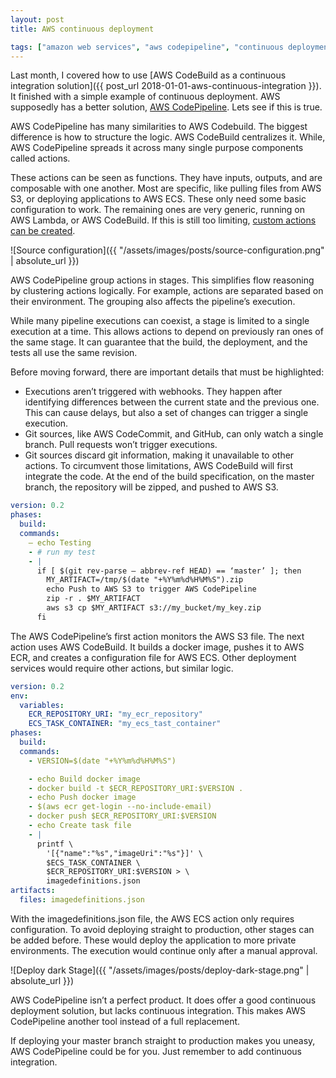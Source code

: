 ```yaml
---
layout: post
title: AWS continuous deployment

tags: ["amazon web services", "aws codepipeline", "continuous deployment"]
---
```


Last month, I covered how to use [AWS CodeBuild as a continuous integration solution]({{ post_url 2018-01-01-aws-continuous-integration }}). It finished with a simple example of continuous deployment. AWS supposedly has a better solution, [AWS CodePipeline](https://aws.amazon.com/codepipeline/). Lets see if this is true.

AWS CodePipeline has many similarities to AWS Codebuild. The biggest difference is how to structure the logic. AWS CodeBuild centralizes it. While, AWS CodePipeline spreads it across many single purpose components called actions.

These actions can be seen as functions. They have inputs, outputs, and are composable with one another. Most are specific, like pulling files from AWS S3, or deploying applications to AWS ECS. These only need some basic configuration to work. The remaining ones are very generic, running on AWS Lambda, or AWS CodeBuild. If this is still too limiting, [custom actions can be created](https://docs.aws.amazon.com/codepipeline/latest/userguide/actions-create-custom-action.html).

![Source configuration]({{ "/assets/images/posts/source-configuration.png" | absolute_url }})

AWS CodePipeline group actions in stages. This simplifies flow reasoning by clustering actions logically. For example, actions are separated based on their environment. The grouping also affects the pipeline’s execution.

While many pipeline executions can coexist, a stage is limited to a single execution at a time. This allows actions to depend on previously ran ones of the same stage. It can guarantee that the build, the deployment, and the tests all use the same revision.

Before moving forward, there are important details that must be highlighted:
- Executions aren’t triggered with webhooks. They happen after identifying differences between the current state and the previous one. This can cause delays, but also a set of changes can trigger a single execution.
- Git sources, like AWS CodeCommit, and GitHub, can only watch a single branch. Pull requests won’t trigger executions.
- Git sources discard git information, making it unavailable to other actions.
To circumvent those limitations, AWS CodeBuild will first integrate the code. At the end of the build specification, on the master branch, the repository will be zipped, and pushed to AWS S3.

```yaml
version: 0.2
phases:
  build:
  commands:
    — echo Testing
    - # run my test
    - |
      if [ $(git rev-parse — abbrev-ref HEAD) == ‘master’ ]; then
        MY_ARTIFACT=/tmp/$(date "+%Y%m%d%H%M%S").zip
        echo Push to AWS S3 to trigger AWS CodePipeline
        zip -r . $MY_ARTIFACT
        aws s3 cp $MY_ARTIFACT s3://my_bucket/my_key.zip
      fi
```

The AWS CodePipeline’s first action monitors the AWS S3 file. The next action uses AWS CodeBuild. It builds a docker image, pushes it to AWS ECR, and creates a configuration file for AWS ECS. Other deployment services would require other actions, but similar logic.

```yaml
version: 0.2
env:
  variables:
    ECR_REPOSITORY_URI: "my_ecr_repository"
    ECS_TASK_CONTAINER: "my_ecs_tast_container"
phases:
  build:
  commands:
    - VERSION=$(date "+%Y%m%d%H%M%S")

    - echo Build docker image
    - docker build -t $ECR_REPOSITORY_URI:$VERSION .
    - echo Push docker image
    - $(aws ecr get-login --no-include-email)
    - docker push $ECR_REPOSITORY_URI:$VERSION
    - echo Create task file
    - |
      printf \
        '[{"name":"%s","imageUri":"%s"}]' \
        $ECS_TASK_CONTAINER \
        $ECR_REPOSITORY_URI:$VERSION > \
        imagedefinitions.json
artifacts:
  files: imagedefinitions.json
```

With the imagedefinitions.json file, the AWS ECS action only requires configuration.
To avoid deploying straight to production, other stages can be added before. These would deploy the application to more private environments. The execution would continue only after a manual approval.

![Deploy dark Stage]({{ "/assets/images/posts/deploy-dark-stage.png" | absolute_url }})

AWS CodePipeline isn’t a perfect product. It does offer a good continuous deployment solution, but lacks continuous integration. This makes AWS CodePipeline another tool instead of a full replacement.

If deploying your master branch straight to production makes you uneasy, AWS CodePipeline could be for you. Just remember to add continuous integration.
